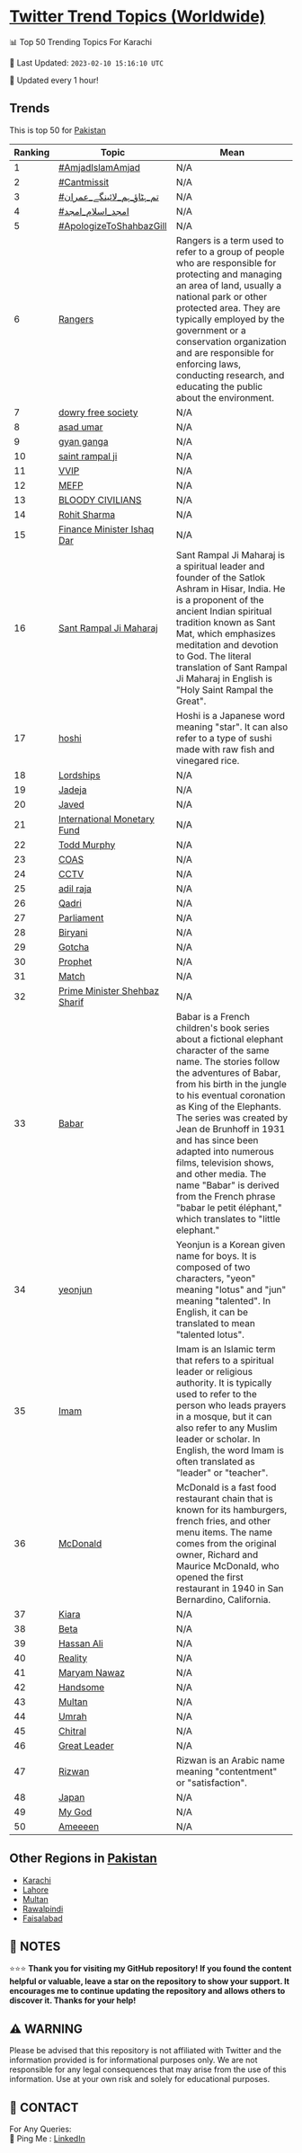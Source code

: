 [Twitter Trend Topics (Worldwide)](https://github.com/ErcinDedeoglu/Twitter-Trend-Topics)
==========


📊 Top 50 Trending Topics For Karachi

📆 Last Updated: `2023-02-10 15:16:10 UTC`

🔧 Updated every 1 hour!


## Trends

This is top 50 for [Pakistan](</Pakistan>)

| Ranking | Topic | Mean |
| ------- | ------------ | ------------ |
| 1 | [#AmjadIslamAmjad](http://twitter.com/search?q=%23AmjadIslamAmjad) | N/A |
| 2 | [#Cantmissit](http://twitter.com/search?q=%23Cantmissit) | N/A |
| 3 | [#تم_ہٹاؤ_ہم_لائینگے_عمران](http://twitter.com/search?q=%23%d8%aa%d9%85_%db%81%d9%b9%d8%a7%d8%a4_%db%81%d9%85_%d9%84%d8%a7%d8%a6%db%8c%d9%86%da%af%db%92_%d8%b9%d9%85%d8%b1%d8%a7%d9%86) | N/A |
| 4 | [#امجد_اسلام_امجد](http://twitter.com/search?q=%23%d8%a7%d9%85%d8%ac%d8%af_%d8%a7%d8%b3%d9%84%d8%a7%d9%85_%d8%a7%d9%85%d8%ac%d8%af) | N/A |
| 5 | [#ApologizeToShahbazGill](http://twitter.com/search?q=%23ApologizeToShahbazGill) | N/A |
| 6 | [Rangers](http://twitter.com/search?q=Rangers) | Rangers is a term used to refer to a group of people who are responsible for protecting and managing an area of land, usually a national park or other protected area. They are typically employed by the government or a conservation organization and are responsible for enforcing laws, conducting research, and educating the public about the environment. |
| 7 | [dowry free society](http://twitter.com/search?q=dowry+free+society) | N/A |
| 8 | [asad umar](http://twitter.com/search?q=asad+umar) | N/A |
| 9 | [gyan ganga](http://twitter.com/search?q=gyan+ganga) | N/A |
| 10 | [saint rampal ji](http://twitter.com/search?q=saint+rampal+ji) | N/A |
| 11 | [VVIP](http://twitter.com/search?q=VVIP) | N/A |
| 12 | [MEFP](http://twitter.com/search?q=MEFP) | N/A |
| 13 | [BLOODY CIVILIANS](http://twitter.com/search?q=BLOODY+CIVILIANS) | N/A |
| 14 | [Rohit Sharma](http://twitter.com/search?q=Rohit+Sharma) | N/A |
| 15 | [Finance Minister Ishaq Dar](http://twitter.com/search?q=Finance+Minister+Ishaq+Dar) | N/A |
| 16 | [Sant Rampal Ji Maharaj](http://twitter.com/search?q=Sant+Rampal+Ji+Maharaj) | Sant Rampal Ji Maharaj is a spiritual leader and founder of the Satlok Ashram in Hisar, India. He is a proponent of the ancient Indian spiritual tradition known as Sant Mat, which emphasizes meditation and devotion to God. The literal translation of Sant Rampal Ji Maharaj in English is "Holy Saint Rampal the Great". |
| 17 | [hoshi](http://twitter.com/search?q=hoshi) | Hoshi is a Japanese word meaning "star". It can also refer to a type of sushi made with raw fish and vinegared rice. |
| 18 | [Lordships](http://twitter.com/search?q=Lordships) | N/A |
| 19 | [Jadeja](http://twitter.com/search?q=Jadeja) | N/A |
| 20 | [Javed](http://twitter.com/search?q=Javed) | N/A |
| 21 | [International Monetary Fund](http://twitter.com/search?q=International+Monetary+Fund) | N/A |
| 22 | [Todd Murphy](http://twitter.com/search?q=Todd+Murphy) | N/A |
| 23 | [COAS](http://twitter.com/search?q=COAS) | N/A |
| 24 | [CCTV](http://twitter.com/search?q=CCTV) | N/A |
| 25 | [adil raja](http://twitter.com/search?q=adil+raja) | N/A |
| 26 | [Qadri](http://twitter.com/search?q=Qadri) | N/A |
| 27 | [Parliament](http://twitter.com/search?q=Parliament) | N/A |
| 28 | [Biryani](http://twitter.com/search?q=Biryani) | N/A |
| 29 | [Gotcha](http://twitter.com/search?q=Gotcha) | N/A |
| 30 | [Prophet](http://twitter.com/search?q=Prophet) | N/A |
| 31 | [Match](http://twitter.com/search?q=Match) | N/A |
| 32 | [Prime Minister Shehbaz Sharif](http://twitter.com/search?q=Prime+Minister+Shehbaz+Sharif) | N/A |
| 33 | [Babar](http://twitter.com/search?q=Babar) | Babar is a French children's book series about a fictional elephant character of the same name. The stories follow the adventures of Babar, from his birth in the jungle to his eventual coronation as King of the Elephants. The series was created by Jean de Brunhoff in 1931 and has since been adapted into numerous films, television shows, and other media. The name "Babar" is derived from the French phrase "babar le petit éléphant," which translates to "little elephant." |
| 34 | [yeonjun](http://twitter.com/search?q=yeonjun) | Yeonjun is a Korean given name for boys. It is composed of two characters, "yeon" meaning "lotus" and "jun" meaning "talented". In English, it can be translated to mean "talented lotus". |
| 35 | [Imam](http://twitter.com/search?q=Imam) | Imam is an Islamic term that refers to a spiritual leader or religious authority. It is typically used to refer to the person who leads prayers in a mosque, but it can also refer to any Muslim leader or scholar. In English, the word Imam is often translated as "leader" or "teacher". |
| 36 | [McDonald](http://twitter.com/search?q=McDonald) | McDonald is a fast food restaurant chain that is known for its hamburgers, french fries, and other menu items. The name comes from the original owner, Richard and Maurice McDonald, who opened the first restaurant in 1940 in San Bernardino, California. |
| 37 | [Kiara](http://twitter.com/search?q=Kiara) | N/A |
| 38 | [Beta](http://twitter.com/search?q=Beta) | N/A |
| 39 | [Hassan Ali](http://twitter.com/search?q=Hassan+Ali) | N/A |
| 40 | [Reality](http://twitter.com/search?q=Reality) | N/A |
| 41 | [Maryam Nawaz](http://twitter.com/search?q=Maryam+Nawaz) | N/A |
| 42 | [Handsome](http://twitter.com/search?q=Handsome) | N/A |
| 43 | [Multan](http://twitter.com/search?q=Multan) | N/A |
| 44 | [Umrah](http://twitter.com/search?q=Umrah) | N/A |
| 45 | [Chitral](http://twitter.com/search?q=Chitral) | N/A |
| 46 | [Great Leader](http://twitter.com/search?q=Great+Leader) | N/A |
| 47 | [Rizwan](http://twitter.com/search?q=Rizwan) | Rizwan is an Arabic name meaning "contentment" or "satisfaction". |
| 48 | [Japan](http://twitter.com/search?q=Japan) | N/A |
| 49 | [My God](http://twitter.com/search?q=My+God) | N/A |
| 50 | [Ameeeen](http://twitter.com/search?q=Ameeeen) | N/A |



## Other Regions in [Pakistan](</Pakistan>)

* [Karachi](</Pakistan/Karachi.md>)
* [Lahore](</Pakistan/Lahore.md>)
* [Multan](</Pakistan/Multan.md>)
* [Rawalpindi](</Pakistan/Rawalpindi.md>)
* [Faisalabad](</Pakistan/Faisalabad.md>)



## 📝 NOTES

⭐⭐⭐ **Thank you for visiting my GitHub repository! If you found the content helpful or valuable, leave a star on the repository to show your support. It encourages me to continue updating the repository and allows others to discover it. Thanks for your help!**


## ⚠️ WARNING

Please be advised that this repository is not affiliated with Twitter and the information provided is for informational purposes only. We are not responsible for any legal consequences that may arise from the use of this information. Use at your own risk and solely for educational purposes.


## 📨 CONTACT

 For Any Queries:  
            🏓 Ping Me : [LinkedIn](https://www.linkedin.com/in/ercindedeoglu/)
